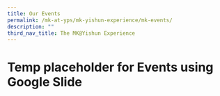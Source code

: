 ```yaml
---
title: Our Events
permalink: /mk-at-yps/mk-yishun-experience/mk-events/
description: ""
third_nav_title: The MK@Yishun Experience
---
```

# Temp placeholder for Events using Google Slide